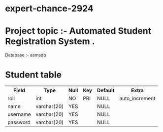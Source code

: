 # expert-chance-2924
<h1 align:center> Project topic :- Automated Student Registration System .</h1>




Database :- asmsdb

<h1> Student table </h1>
<table>
<tr>
<th> Field </th>
<th> Type  </th>
<th> Null </th>
<th>  Key </th>
<th>  Default </th>
<th>   Extra   </th>
</tr>
<tr>
<td>roll </td>
<td> int  </td>
<td>NO  </td>
<td> PRI</td>
<td>NULL  </td>
<td>auto_increment </td>
</tr>
<tr>
<td>name  </td>
<td> varchar(20) </td>
<td> YES </td>
<td> </td>
<td>NULL </td>
<td> </td>
</tr>
<tr>
<td>username  </td>
<td> varchar(20)</td>
<td>YES  </td>
<td> </td>
<td> NULL</td>
<td> </td>
</tr>
<tr>
<td> password</td>
<td>varchar(20) </td>
<td> YES </td>
<td> </td>
<td>NULL </td>
<td> </td>
</tr>
</table>
